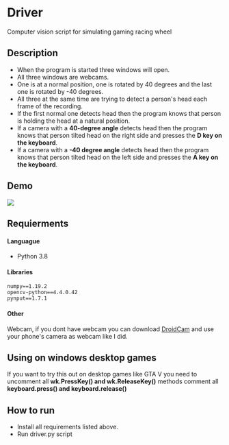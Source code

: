 # Driver
Computer vision script for simulating  gaming racing wheel

## Description
* When the program is started three windows will open. 
* All three windows are webcams. 
* One is at a normal position, one is rotated by 40 degrees and the last one is rotated by -40 degrees. 
* All three at the same time are trying to detect a person's head each frame of the recording. 
* If the first normal one detects head then the program knows that person is holding the head at a natural position. 
* If a camera with a **40-degree angle** detects head then the program knows that person tilted head on the right side and presses the **D key on the keyboard**. 
* If a camera with a **-40 degree angle** detects head then the program knows that person tilted head on the left side and presses the **A key on the keyboard**.

## Demo
![](driver-demo.gif)

## Requierments
#### Languague
* Python 3.8

#### Libraries
```
numpy==1.19.2
opencv-python==4.4.0.42
pynput==1.7.1
```
#### Other
Webcam, if you dont have webcam you can download [DroidCam](https://www.dev47apps.com/) and use your phone's camera as webcam like I did.

## Using on windows desktop games
If you want to try this out on desktop games like GTA V you need to uncomment all **wk.PressKey() and wk.ReleaseKey()** methods comment all **keyboard.press() and keyboard.release()**

## How to run
* Install all requirements listed above.
* Run driver.py script

